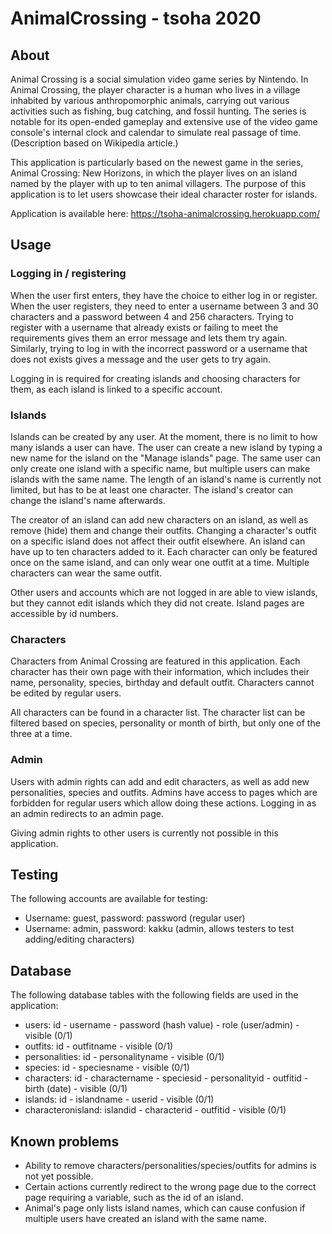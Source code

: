 # AnimalCrossing - tsoha 2020

## About
Animal Crossing is a social simulation video game series by Nintendo. In Animal Crossing, the player character is a human who lives in a village inhabited by various anthropomorphic animals, carrying out various activities such as fishing, bug catching, and fossil hunting. The series is notable for its open-ended gameplay and extensive use of the video game console's internal clock and calendar to simulate real passage of time. (Description based on Wikipedia article.)

This application is particularly based on the newest game in the series, Animal Crossing: New Horizons, in which the player lives on an island named by the player with up to ten animal villagers. The purpose of this application is to let users showcase their ideal character roster for islands.

Application is available here: https://tsoha-animalcrossing.herokuapp.com/

## Usage

### Logging in / registering
When the user first enters, they have the choice to either log in or register. When the user registers, they need to enter a username between 3 and 30 characters and a password between 4 and 256 characters. Trying to register with a username that already exists or failing to meet the requirements gives them an error message and lets them try again. Similarly, trying to log in with the incorrect password or a username that does not exists gives a message and the user gets to try again.

Logging in is required for creating islands and choosing characters for them, as each island is linked to a specific account.

### Islands
Islands can be created by any user. At the moment, there is no limit to how many islands a user can have. The user can create a new island by typing a new name for the island on the "Manage islands" page. The same user can only create one island with a specific name, but multiple users can make islands with the same name. The length of an island's name is currently not limited, but has to be at least one character. The island's creator can change the island's name afterwards.

The creator of an island can add new characters on an island, as well as remove (hide) them and change their outfits. Changing a character's outfit on a specific island does not affect their outfit elsewhere. An island can have up to ten characters added to it. Each character can only be featured once on the same island, and can only wear one outfit at a time. Multiple characters can wear the same outfit.

Other users and accounts which are not logged in are able to view islands, but they cannot edit islands which they did not create. Island pages are accessible by id numbers.

### Characters
Characters from Animal Crossing are featured in this application. Each character has their own page with their information, which includes their name, personality, species, birthday and default outfit. Characters cannot be edited by regular users.

All characters can be found in a character list. The character list can be filtered based on species, personality or month of birth, but only one of the three at a time.

### Admin
Users with admin rights can add and edit characters, as well as add new personalities, species and outfits. Admins have access to pages which are forbidden for regular users which allow doing these actions. Logging in as an admin redirects to an admin page.

Giving admin rights to other users is currently not possible in this application.

## Testing
The following accounts are available for testing:
* Username: guest, password: password (regular user)
* Username: admin, password: kakku (admin, allows testers to test adding/editing characters)

## Database
The following database tables with the following fields are used in the application:

* users: id - username - password (hash value) - role (user/admin) - visible (0/1)
* outfits: id - outfitname - visible (0/1)
* personalities: id - personalityname - visible (0/1)
* species: id - speciesname - visible (0/1)
* characters: id - charactername - speciesid - personalityid - outfitid - birth (date) - visible (0/1)
* islands: id - islandname - userid - visible (0/1)
* characteronisland: islandid - characterid - outfitid - visible (0/1)


## Known problems
* Ability to remove characters/personalities/species/outfits for admins is not yet possible.
* Certain actions currently redirect to the wrong page due to the correct page requiring a variable, such as the id of an island.
* Animal's page only lists island names, which can cause confusion if multiple users have created an island with the same name.
